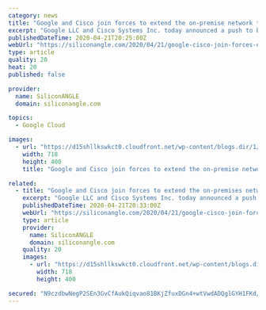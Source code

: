 ```yaml
---
category: news
title: "Google and Cisco join forces to extend the on-premise network to the cloud"
excerpt: "Google LLC and Cisco Systems Inc. today announced a push to build broad new integrations between their products that will give enterprises the ability to centrally manage on-premises and public cloud networks. The product integrations will be delivered in the form of an offering dubbed Cisco SD-WAN Cloud Hub with Google Cloud, the companies said."
publishedDateTime: 2020-04-21T20:25:00Z
webUrl: "https://siliconangle.com/2020/04/21/google-cisco-join-forces-extend-premise-network-cloud/"
type: article
quality: 20
heat: 20
published: false

provider:
  name: SiliconANGLE
  domain: siliconangle.com

topics:
  - Google Cloud

images:
  - url: "https://d15shllkswkct0.cloudfront.net/wp-content/blogs.dir/1/files/2020/04/google-cisco-1.png"
    width: 718
    height: 400
    title: "Google and Cisco join forces to extend the on-premise network to the cloud"

related:
  - title: "Google and Cisco join forces to extend the on-premises network to the cloud"
    excerpt: "Google LLC and Cisco Systems Inc. today announced a push to build broad new integrations between their products that will give enterprises the ability to manage on-premises and public cloud network centrally. The product integrations will be delivered in the form of an offering dubbed Cisco SD-WAN Cloud Hub with Google Cloud. Cisco and Google ..."
    publishedDateTime: 2020-04-21T20:33:00Z
    webUrl: "https://siliconangle.com/2020/04/21/google-cisco-join-forces-extend-premises-network-cloud/"
    type: article
    provider:
      name: SiliconANGLE
      domain: siliconangle.com
    quality: 20
    images:
      - url: "https://d15shllkswkct0.cloudfront.net/wp-content/blogs.dir/1/files/2020/04/google-cisco-1.png"
        width: 718
        height: 400

secured: "N9czdbwNegP2SEn3GvCfAukQiqvao81BKjZfuxDGn4+wtVwdADQglGYH1FKd/T1n43Ae5ClGiCf+WYLvuPF3eG98LvmBprBymUtEw+H98eXboq1cfwaItd5u/1RbmDwgl136a1jnihK4adCvlGTa/IPSnlLSKaeG/iCGKEkuyyapWvAonb/Gh0QE4yp0utB2UmqCU6yNB8P7apCxtHrhohePjmiQ8jxZo2It/A1FDb+6h4l1/Whj5pwK0fKDUEHNY5Nue1vb7ckP4WwPAMkOtnzusECLVxGHl3804yCzNiankdUItmgJ97KyRkWMu2GyIlUCdxtkX53lxYubRF7Xb7cOVv8gUllzH19sRWEKIzZkbocPIblYpmFZ41M6W72LQj/+UKFW7Fu2fdcySTSf/bKcazDK1v/NQZLXhzOCZc7R+fJQ7PcvIylN9zV4UwRvbMaPJj6VDguZQTqNd3XyZGITDUkw7fY9azKCxitvNq4=;G6+fpRje4swSk5qcbhde8w=="
---
```


